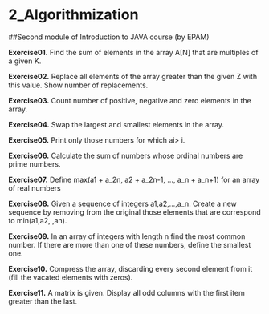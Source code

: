 # 2_Algorithmization
##Second module of Introduction to JAVA course (by EPAM)

**Exercise01.** Find the sum of elements in the array A[N] that are multiples of a given K.

**Exercise02.** Replace all elements of the array greater than the given Z with this value. Show number of replacements.

**Exercise03.** Count number of positive, negative and zero elements in the array.

**Exercise04.** Swap the largest and smallest elements in the array.

**Exercise05.** Print only those numbers for which ai> i.

**Exercise06.** Calculate the sum of numbers whose ordinal numbers are prime numbers.

**Exercise07.** Define max(a1 + a_2n, a2 + a_2n-1, ..., a_n + a_n+1) for an array of real numbers

**Exercise08.** Given a sequence of integers a1,a2,...,a_n. Create a new sequence by removing from the original those elements that are correspond to min(a1,a2, ,an).

**Exercise09.** In an array of integers with length n find the most common number. If there are more than one of these numbers, define the smallest one.

**Exercise10.** Compress the array, discarding every second element from it (fill the vacated elements with zeros).

**Exercise11.** A matrix is given. Display all odd columns with the first item greater than the last.

